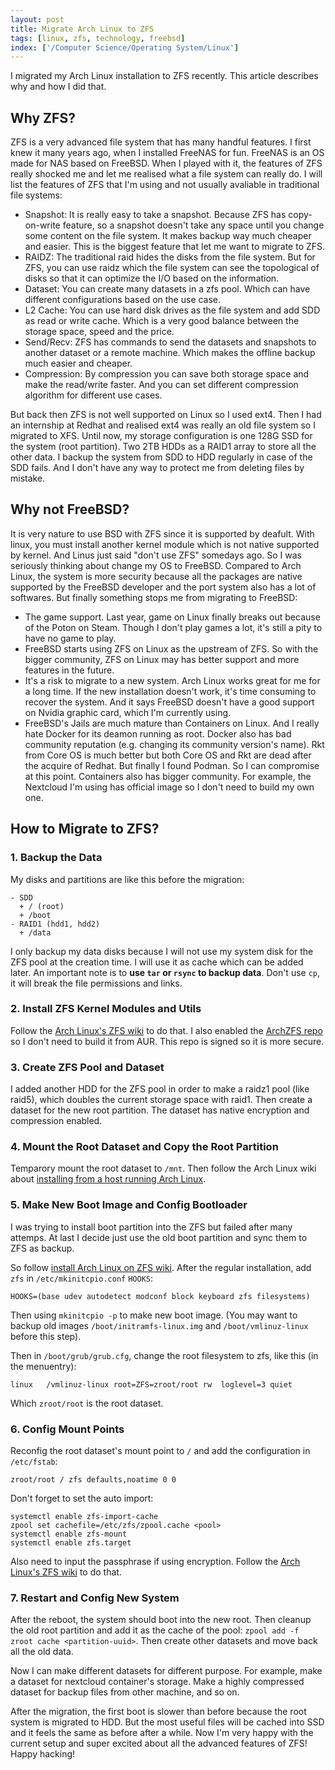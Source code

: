 ```yaml
---
layout: post
title: Migrate Arch Linux to ZFS
tags: [linux, zfs, technology, freebsd]
index: ['/Computer Science/Operating System/Linux']
---
```


I migrated my Arch Linux installation to ZFS recently. This article describes why and how I did that.


## Why ZFS?

ZFS is a very advanced file system that has many handful features. I first knew it many years ago, when I installed FreeNAS for fun. FreeNAS is an OS made for NAS based on FreeBSD. When I played with it, the features of ZFS really shocked me and let me realised what a file system can really do. I will list the features of ZFS that I'm using and not usually avaliable in traditional file systems:

* Snapshot: It is really easy to take a snapshot. Because ZFS has copy-on-write feature, so a snapshot doesn't take any space until you change some content on the file system. It makes backup way much cheaper and easier. This is the biggest feature that let me want to migrate to ZFS.
* RAIDZ: The traditional raid hides the disks from the file system. But for ZFS, you can use raidz which the file system can see the topological of disks so that it can optimize the I/O based on the information.
* Dataset: You can create many datasets in a zfs pool. Which can have different configurations based on the use case.
* L2 Cache: You can use hard disk drives as the file system and add SDD as read or write cache. Which is a very good balance between the storage space, speed and the price.
* Send/Recv: ZFS has commands to send the datasets and snapshots to another dataset or a remote machine. Which makes the offline backup much easier and cheaper.
* Compression: By compression you can save both storage space and make the read/write faster. And you can set different compression algorithm for different use cases.

But back then ZFS is not well supported on Linux so I used ext4. Then I had an internship at Redhat and realised ext4 was really an old file system so I migrated to XFS. Until now, my storage configuration is one 128G SSD for the system (root partition). Two 2TB HDDs as a RAID1 array to store all the other data. I backup the system from SDD to HDD regularly in case of the SDD fails. And I don't have any way to protect me from deleting files by mistake.

## Why not FreeBSD?

It is very nature to use BSD with ZFS since it is supported by deafult. With linux, you must install another kernel module which is not native supported by kernel. And Linus just said "don't use ZFS" somedays ago. So I was seriously thinking about change my OS to FreeBSD. Compared to Arch Linux, the system is more security because all the packages are native supported by the FreeBSD developer and the port system also has a lot of softwares. But finally something stops me from migrating to FreeBSD:

* The game support. Last year, game on Linux finally breaks out because of the Poton on Steam. Though I don't play games a lot, it's still a pity to have no game to play.
* FreeBSD starts using ZFS on Linux as the upstream of ZFS. So with the bigger community, ZFS on Linux may has better support and more features in the future.
* It's a risk to migrate to a new system. Arch Linux works great for me for a long time. If the new installation doesn't work, it's time consuming to recover the system. And it says FreeBSD doesn't have a good support on Nvidia graphic card, which I'm currently using.
* FreeBSD's Jails are much mature than Containers on Linux. And I really hate Docker for its deamon running as root. Docker also has bad community reputation (e.g. changing its community version's name). Rkt from Core OS is much better but both Core OS and Rkt are dead after the acquire of Redhat. But finally I found Podman. So I can compromise at this point. Containers also has bigger community. For example, the Nextcloud I'm using has official image so I don't need to build my own one.

## How to Migrate to ZFS?

### 1. Backup the Data

My disks and partitions are like this before the migration:

```
- SDD
  + / (root)
  + /boot
- RAID1 (hdd1, hdd2)
  + /data
```

I only backup my data disks because I will not use my system disk for the ZFS pool at the creation time. I will use it as cache which can be added later. An important note is to **use `tar` or `rsync` to backup data**. Don't use `cp`, it will break the file permissions and links.

### 2. Install ZFS Kernel Modules and Utils

Follow the [Arch Linux's ZFS wiki](https://wiki.archlinux.org/index.php/ZFS#Installation) to do that. I also enabled the [ArchZFS repo](https://wiki.archlinux.org/index.php/Unofficial_user_repositories#archzfs) so I don't need to build it from AUR. This repo is signed so it is more secure.

### 3. Create ZFS Pool and Dataset

I added another HDD for the ZFS pool in order to make a raidz1 pool (like raid5), which doubles the current storage space with raid1. Then create a dataset for the new root partition. The dataset has native encryption and compression enabled.

### 4. Mount the Root Dataset and Copy the Root Partition

Temparory mount the root dataset to `/mnt`. Then follow the Arch Linux wiki about [installing from a host running Arch Linux](https://wiki.archlinux.org/index.php/Install_Arch_Linux_from_existing_Linux#From_a_host_running_Arch_Linux).

### 5. Make New Boot Image and Config Bootloader

I was trying to install boot partition into the ZFS but failed after many attemps. At last I decide just use the old boot partition and sync them to ZFS as backup.

So follow [install Arch Linux on ZFS wiki](https://wiki.archlinux.org/index.php/Install_Arch_Linux_on_ZFS). After the regular installation, add `zfs` in `/etc/mkinitcpio.conf` `HOOKS`:

```
HOOKS=(base udev autodetect modconf block keyboard zfs filesystems)
```

Then using `mkinitcpio -p` to make new boot image. (You may want to backup old images `/boot/initramfs-linux.img` and `/boot/vmlinuz-linux` before this step).

Then in `/boot/grub/grub.cfg`, change the root filesystem to zfs, like this (in the menuentry):

```
linux   /vmlinuz-linux root=ZFS=zroot/root rw  loglevel=3 quiet
```

Which `zroot/root` is the root dataset.

### 6. Config Mount Points

Reconfig the root dataset's mount point to `/` and add the configuration in `/etc/fstab`:

```
zroot/root / zfs defaults,noatime 0 0
```

Don't forget to set the auto import:

```
systemctl enable zfs-import-cache
zpool set cachefile=/etc/zfs/zpool.cache <pool>
systemctl enable zfs-mount
systemctl enable zfs.target
```

Also need to input the passphrase if using encryption. Follow the [Arch Linux's ZFS wiki](https://wiki.archlinux.org/index.php/ZFS) to do that.

### 7. Restart and Config New System

After the reboot, the system should boot into the new root. Then cleanup the old root partition and add it as the cache of the pool: `zpool add -f zroot cache <partition-uuid>`. Then create other datasets and move back all the old data.

Now I can make different datasets for different purpose. For example, make a dataset for nextcloud container's storage. Make a highly compressed dataset for backup files from other machine, and so on.

After the migration, the first boot is slower than before because the root system is migrated to HDD. But the most useful files will be cached into SSD and it feels the same as before after a while. Now I'm very happy with the current setup and super excited about all the advanced features of ZFS! Happy hacking!
